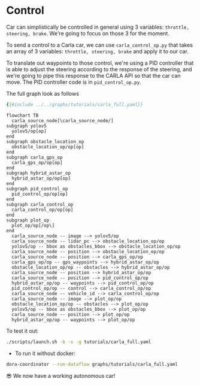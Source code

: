 # Control

Car can simplistically be controlled in general using 3 variables: `throttle, steering, brake`. We're going to focus on those 3 for the moment.

To send a control to a Carla car, we can use `carla_control_op.py` that takes an array of 3 variables: `throttle, steering, brake` and apply it to our car.

To translate out waypoints to those control, we're using a PID controller that is able to adjust the steering according to the response of the steering, and we're going to pipe this response to the CARLA API so that the car can move. The PID controller code is in `pid_control_op.py`.

The full graph look as follows

```yaml
{{#include ../../graphs/tutorials/carla_full.yaml}}
```

```mermaid
flowchart TB
  carla_source_node[\carla_source_node/]
subgraph yolov5
  yolov5/op[op]
end
subgraph obstacle_location_op
  obstacle_location_op/op[op]
end
subgraph carla_gps_op
  carla_gps_op/op[op]
end
subgraph hybrid_astar_op
  hybrid_astar_op/op[op]
end
subgraph pid_control_op
  pid_control_op/op[op]
end
subgraph carla_control_op
  carla_control_op/op[op]
end
subgraph plot_op
  plot_op/op[/op\]
end
  carla_source_node -- image --> yolov5/op
  carla_source_node -- lidar_pc --> obstacle_location_op/op
  yolov5/op -- bbox as obstacles_bbox --> obstacle_location_op/op
  carla_source_node -- position --> obstacle_location_op/op
  carla_source_node -- position --> carla_gps_op/op
  carla_gps_op/op -- gps_waypoints --> hybrid_astar_op/op
  obstacle_location_op/op -- obstacles --> hybrid_astar_op/op
  carla_source_node -- position --> hybrid_astar_op/op
  carla_source_node -- position --> pid_control_op/op
  hybrid_astar_op/op -- waypoints --> pid_control_op/op
  pid_control_op/op -- control --> carla_control_op/op
  carla_source_node -- vehicle_id --> carla_control_op/op
  carla_source_node -- image --> plot_op/op
  obstacle_location_op/op -- obstacles --> plot_op/op
  yolov5/op -- bbox as obstacles_bbox --> plot_op/op
  carla_source_node -- position --> plot_op/op
  hybrid_astar_op/op -- waypoints --> plot_op/op
```

To test it out:

```bash
./scripts/launch.sh -b -s -g tutorials/carla_full.yaml
```

- To run it without docker:

```bash
dora-coordinator --run-dataflow graphs/tutorials/carla_full.yaml
```

😎 We now have a working autonomous car!